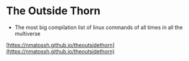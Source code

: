 # The Outside Thorn

* The most big compilation list of linux commands of all times in all the multiverse

[https://nmatossh.github.io/theoutsidethorn](https://nmatossh.github.io/theoutsidethorn)
